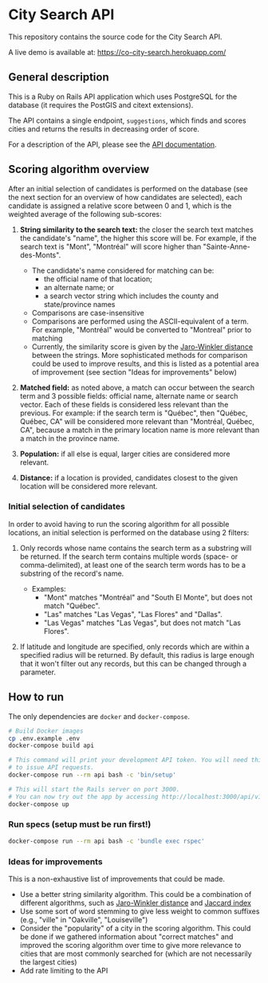 # City Search API

This repository contains the source code for the City Search API.

A live demo is available at: https://co-city-search.herokuapp.com/

## General description

This is a Ruby on Rails API application which uses PostgreSQL for the database
(it requires the PostGIS and citext extensions).

The API contains a single endpoint, `suggestions`, which finds and scores
cities and returns the results in decreasing order of score.

For a description of the API, please see the
[API documentation](https://app.swaggerhub.com/apis-docs/setton/city_search/0.0.1).

## Scoring algorithm overview

After an initial selection of candidates is performed on the database (see
the next section for an overview of how candidates are selected), each candidate
is assigned a relative score between 0 and 1, which is the weighted average of
the following sub-scores:

1) **String similarity to the search text:** the closer the search text matches
the candidate's "name", the higher this score will be. For example, if the search text
is "Mont", "Montréal" will score higher than  "Sainte-Anne-des-Monts".

    - The candidate's name considered for matching can be:
        - the official name of that location;
        - an alternate name; or
        - a search vector string which includes the county
      and state/province names
    - Comparisons are case-insensitive
    - Comparisons are performed using the ASCII-equivalent of a term. For example, "Montréal" would be converted to "Montreal" prior to matching
    - Currently, the similarity score is given by the [Jaro-Winkler distance](https://en.wikipedia.org/wiki/Jaro%E2%80%93Winkler_distance)
      between the strings. More sophisticated methods for comparison could be
      used to improve results, and this is listed as a potential area of improvement
      (see section "Ideas for improvements" below)

2) **Matched field:** as noted above, a match can occur between the search
term and 3 possible fields: official name, alternate name or search vector. Each
of these fields is considered less relevant than the previous. For example: if
the search term is "Québec", then "Québec, Québec, CA" will be considered more
relevant than "Montréal, Québec, CA", because a match in the primary location name
is more relevant than a match in the province name.

3) **Population:** if all else is equal, larger cities are considered more relevant.

4) **Distance:** if a location is provided, candidates closest to the given location
will be considered more relevant.

### Initial selection of candidates

In order to avoid having to run the scoring algorithm for all possible locations, an initial selection is performed on the database using 2 filters:

1) Only records whose name contains the search term as a substring will be returned. If the search term contains multiple words (space- or comma-delimited), at least one of the search term words has to be a substring of the record's name.
    - Examples:
        - "Mont" matches "Montréal" and "South El Monte", but does not match "Québec".
        - "Las" matches "Las Vegas", "Las Flores" and "Dallas".
        - "Las Vegas" matches "Las Vegas", but does not match "Las Flores".

2) If latitude and longitude are specified, only records which are within a specified radius will be returned. By default, this radius is large enough that it won't filter out any records, but this can be changed through a parameter.

## How to run

The only dependencies are `docker` and `docker-compose`.

```bash
# Build Docker images
cp .env.example .env
docker-compose build api

# This command will print your development API token. You will need this token
# to issue API requests.
docker-compose run --rm api bash -c 'bin/setup'

# This will start the Rails server on port 3000.
# You can now try out the app by accessing http://localhost:3000/api/v1/suggestions?q=lon
docker-compose up
```

### Run specs (setup must be run first!)

```bash
docker-compose run --rm api bash -c 'bundle exec rspec'
```

### Ideas for improvements

This is a non-exhaustive list of improvements that could be made.

- Use a better string similarity algorithm. This could be a combination of different algorithms, such as [Jaro-Winkler distance](https://en.wikipedia.org/wiki/Jaro%E2%80%93Winkler_distance) and [Jaccard index](https://en.wikipedia.org/wiki/Jaccard_index)
- Use some sort of word stemming to give less weight to common suffixes (e.g., "ville" in "Oakville", "Louiseville")
- Consider the "popularity" of a city in the scoring algorithm. This could be done if we gathered information about "correct matches" and improved the scoring algorithm over time to give more relevance to cities that are most commonly searched for (which are not necessarily the largest cities)
- Add rate limiting to the API
